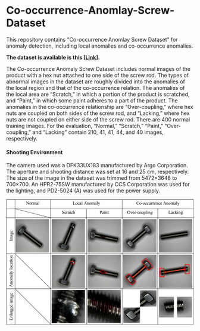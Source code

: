 # Co-occurrence-Anomlay-Screw-Dataset

This repository contains "Co-occurrence Anomlay Screw Dataset" for anomaly detection, including local anomalies and co-occurrence anomalies.

**The dataset is available is this [[Link](https://drive.google.com/drive/folders/1yeampzTiB4uoTmmqIZkeCdMIXGujl3cU?usp=sharing)].**

The Co-occurrence Anomaly Screw Dataset includes normal images of the product with a hex nut attached to one side of the screw rod. The types of abnormal images in the dataset are roughly divided into the anomalies of the local region and that of the co-occurrence relation. The anomalies of the local area are “Scratch,” in which a portion of the product is scratched, and “Paint,” in which some paint adheres to a part of the product. The anomalies in the co-occurrence relationship are “Over-coupling,” where hex nuts are coupled on both sides of the screw rod, and “Lacking,” where hex nuts are not coupled on either side of the screw rod. There are 400 normal training images. For the evaluation, “Normal,” “Scratch,” “Paint,” “Over-coupling,” and “Lacking” contain 210, 41, 41, 44, and 40 images, respectively. 

#### Shooting Environment
The camera used was a DFK33UX183 manufactured by Argo Corporation. The aperture and shooting distance was set at 16 and 25 cm, respectively. The size of the image in the dataset was trimmed from 5472×3648 to 700×700. An HPR2-75SW manufactured by CCS Corporation was used for the lighting, and PD2-5024 (A) was used for the power supply.

![examples](images/examples.png)

